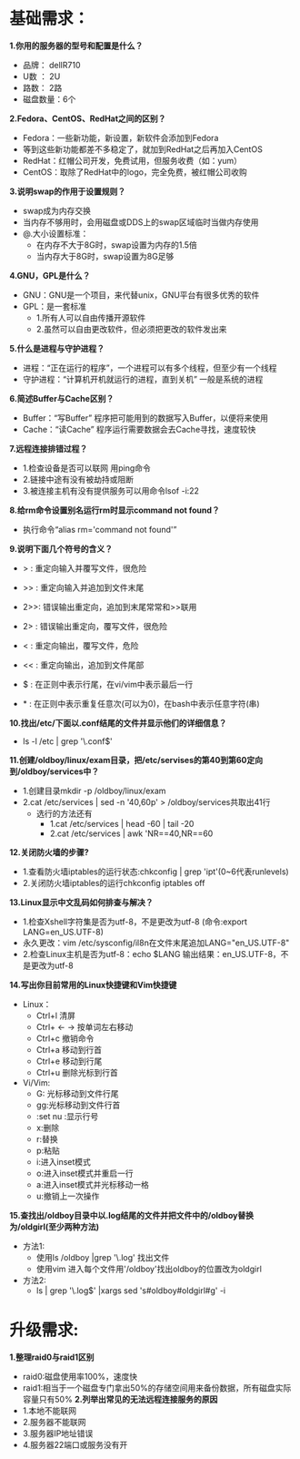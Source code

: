 # 基础需求：
__1.你用的服务器的型号和配置是什么？__<br>
- 品牌：    dellR710
- U数 ：    2U
- 路数：    2路
- 磁盘数量：6个

__2.Fedora、CentOS、RedHat之间的区别？__<br>
- Fedora：一些新功能，新设置，新软件会添加到Fedora
- 等到这些新功能都差不多稳定了，就加到RedHat之后再加入CentOS
- RedHat：红帽公司开发，免费试用，但服务收费（如：yum）
- CentOS：取除了RedHat中的logo，完全免费，被红帽公司收购

__3.说明swap的作用于设置规则？__<br>
- swap成为内存交换
- 当内存不够用时，会用磁盘或DDS上的swap区域临时当做内存使用
- @.大小设置标准：
    - 在内存不大于8G时，swap设置为内存的1.5倍
    - 当内存大于8G时，swap设置为8G足够

__4.GNU，GPL是什么？__<br>
- GNU：GNU是一个项目，来代替unix，GNU平台有很多优秀的软件
- GPL：是一套标准
    - 1.所有人可以自由传播开源软件
    - 2.虽然可以自由更改软件，但必须把更改的软件发出来

__5.什么是进程与守护进程？__<br>
- 进程：“正在运行的程序”，一个进程可以有多个线程，但至少有一个线程
- 守护进程：“计算机开机就运行的进程，直到关机” 一般是系统的进程

__6.简述Buffer与Cache区别？__<br>
- Buffer：“写Buffer” 程序把可能用到的数据写入Buffer，以便将来使用
- Cache：“读Cache” 程序运行需要数据会去Cache寻找，速度较快

__7.远程连接排错过程？__<br>
- 1.检查设备是否可以联网 用ping命令
- 2.链接中途有没有被劫持或阻断
- 3.被连接主机有没有提供服务可以用命令lsof -i:22

__8.给rm命令设置别名运行rm时显示command not found？__<br>
- 执行命令“alias rm='command not found'”

__9.说明下面几个符号的含义？__<br>

- \>  : 重定向输入并覆写文件，很危险

- \>> : 重定向输入并追加到文件末尾
- 2>>: 错误输出重定向，追加到末尾常常和>>联用
- 2> : 错误输出重定向，覆写文件，很危险
- <  : 重定向输出，覆写文件，危险
- << : 重定向输出，追加到文件尾部
- $  : 在正则中表示行尾，在vi/vim中表示最后一行
- \*  : 在正则中表示重复任意次(可以为0)，在bash中表示任意字符(串)

__10.找出/etc/下面以.conf结尾的文件并显示他们的详细信息？__<br>
- ls -l /etc | grep '\\.conf$'

__11.创建/oldboy/linux/exam目录，把/etc/servises的第40到第60定向到/oldboy/services中？__<br>
- 1.创建目录mkdir -p /oldboy/linux/exam
- 2.cat /etc/services | sed -n '40,60p' > /oldboy/services共取出41行
    - 选行的方法还有
        - 1.cat /etc/services | head -60 | tail -20
        - 2.cat /etc/services | awk 'NR==40,NR==60

__12.关闭防火墙的步骤?__<br>
- 1.查看防火墙iptables的运行状态:chkconfig | grep 'ipt'(0~6代表runlevels)
- 2.关闭防火墙iptables的运行chkconfig iptables off

__13.Linux显示中文乱码如何排查与解决？__<br>
- 1.检查Xshell字符集是否为utf-8，不是更改为utf-8 (命令:export LANG=en_US.UTF-8)
- 	永久更改：vim /etc/sysconfig/il8n在文件末尾追加LANG="en_US.UTF-8"
- 2.检查Linux主机是否为utf-8：echo $LANG 输出结果：en_US.UTF-8，不是更改为utf-8

__14.写出你目前常用的Linux快捷键和Vim快捷键__<br>
- Linux：
	- Ctrl+l 清屏
	- Ctrl+ ← →  按单词左右移动
	- Ctrl+c 撤销命令
	- Ctrl+a 移动到行首
	- Ctrl+e 移动到行尾
	- Ctrl+u 删除光标到行首
- Vi/Vim:
    - G: 光标移动到文件行尾
    - gg:光标移动到文件行首
    - :set nu :显示行号
    - x:删除
    - r:替换
    - p:粘贴
    - i:进入inset模式
    - o:进入inset模式并重启一行
    - a:进入inset模式并光标移动一格
    - u:撤销上一次操作

__15.查找出/oldboy目录中以.log结尾的文件并把文件中的/oldboy替换为/oldgirl(至少两种方法)__<br>
- 方法1:
    - 使用ls /oldboy |grep '\\.log' 找出文件
    - 使用vim 进入每个文件用'/oldboy'找出oldboy的位置改为oldgirl
- 方法2:
    - ls | grep '\\.log$' |xargs sed 's#oldboy#oldgirl#g' -i


# 升级需求:
__1.整理raid0与raid1区别__<br>
- raid0:磁盘使用率100%，速度快
- raid1:相当于一个磁盘专门拿出50%的存储空间用来备份数据，所有磁盘实际容量只有50%
__2.列举出常见的无法远程连接服务的原因__<br>
- 1.本地不能联网
- 2.服务器不能联网
- 3.服务器IP地址错误
- 4.服务器22端口或服务没有开

